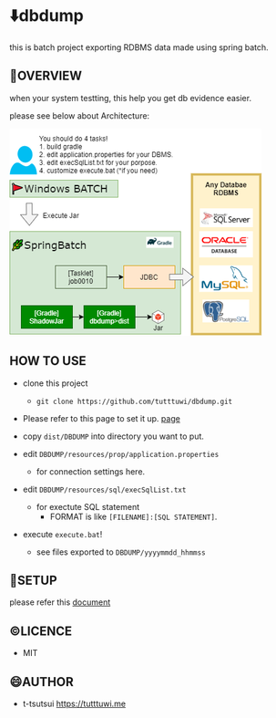 
# :arrow_down:dbdump

this is batch project exporting RDBMS data made using spring batch.

## :eyes:OVERVIEW

when your system testting, this help you get db evidence easier.

please see below about Architecture:

![architecture](./docs/assets/img/arch-img.png)

## HOW TO USE

- clone this project
  - `git clone https://github.com/tutttuwi/dbdump.git`
- Please refer to this page to set it up. [page](./docs/setup.adoc)
- copy `dist/DBDUMP` into directory you want to put.
- edit `DBDUMP/resources/prop/application.properties`
  - for connection settings here.
- edit `DBDUMP/resources/sql/execSqlList.txt`
  - for exectute SQL statement
    - FORMAT is like `[FILENAME]:[SQL STATEMENT]`.

- execute `execute.bat`!
  - see files exported to `DBDUMP/yyyymmdd_hhmmss`

## :pushpin:SETUP

please refer this [document](./docs/index.adoc)

## :copyright:LICENCE

- MIT

## :smile:AUTHOR

- t-tsutsui <https://tutttuwi.me>
